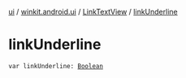 [ui](../../index.md) / [winkit.android.ui](../index.md) / [LinkTextView](index.md) / [linkUnderline](./link-underline.md)

# linkUnderline

`var linkUnderline: `[`Boolean`](https://kotlinlang.org/api/latest/jvm/stdlib/kotlin/-boolean/index.html)